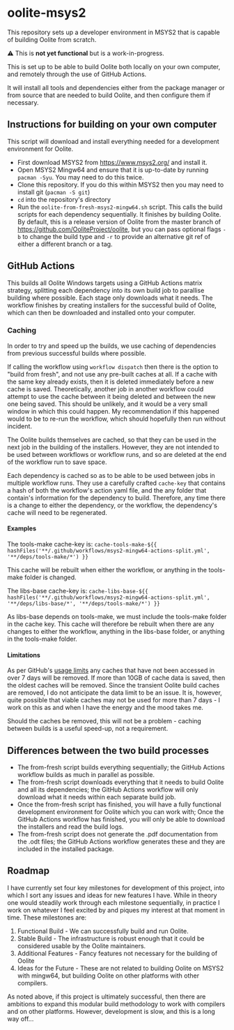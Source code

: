 # oolite-msys2
This repository sets up a developer environment in MSYS2 that is capable of building Oolite from scratch.

:warning: This is **not yet functional** but is a work-in-progress.

This is set up to be able to build Oolite both locally on your own computer, and remotely through the use of GitHub Actions.

It will install all tools and dependencies either from the package manager or from source that are needed to build Oolite, and then configure them if necessary.

## Instructions for building on your own computer

This script will download and install everything needed for a development environment for Oolite.

- First download MSYS2 from https://www.msys2.org/ and install it.
- Open MSYS2 Mingw64 and ensure that it is up-to-date by running `pacman -Syu`. You may need to do this twice.
- Clone this repository. If you do this within MSYS2 then you may need to install git (`pacman -S git`)
- `cd` into the repository's directory
- Run the `oolite-from-fresh-msys2-mingw64.sh` script. This calls the build scripts for each dependency sequentially. It finishes by building Oolite. By default, this is a release version of Oolite from the master branch of https://github.com/OoliteProject/oolite, but you can pass optional flags `-b` to change the build type and `-r` to provide an alternative git ref of either a different branch or a tag.

## GitHub Actions

This builds all Oolite Windows targets using a GitHub Actions matrix strategy, splitting each dependency into its own build job to parallise building where possible. Each stage only downloads what it needs. The workflow finishes by creating installers for the successful build of Oolite, which can then be downloaded and installed onto your computer.

### Caching

In order to try and speed up the builds, we use caching of dependencies from previous successful builds where possible.

If calling the workflow using `workflow dispatch` then there is the option to "build from fresh", and not use any pre-built caches at all. If a cache with the same key already exists, then it is deleted immediately before a new cache is saved. Theoretically, another job in another workflow could attempt to use the cache between it being deleted and between the new one being saved. This should be unlikely, and it would be a very small window in which this could happen. My recommendation if this happened would to be to re-run the workflow, which should hopefully then run without incident.

The Oolite builds themselves are cached, so that they can be used in the next job in the building of the installers. However, they are not intended to be used between workflows or workflow runs, and so are deleted at the end of the workflow run to save space.

Each dependency is cached so as to be able to be used between jobs in multiple workflow runs. They use a carefully crafted `cache-key` that contains a hash of both the workflow's action yaml file, and the any folder that contain's information for the dependency to build. Therefore, any time there is a change to either the dependency, or the workflow, the dependency's cache will need to be regenerated.

#### Examples

The tools-make cache-key is: `cache-tools-make-${{ hashFiles('**/.github/workflows/msys2-mingw64-actions-split.yml', '**/deps/tools-make/*') }}`

This cache will be rebuilt when either the workflow, or anything in the tools-make folder is changed.

The libs-base cache-key is: `cache-libs-base-${{ hashFiles('**/.github/workflows/msys2-mingw64-actions-split.yml', '**/deps/libs-base/*', '**/deps/tools-make/*') }}`

As libs-base depends on tools-make, we must include the tools-make folder in the cache key. This cache will therefore be rebuilt when there are any changes to either the workflow, anything in the libs-base folder, or anything in the tools-make folder.

#### Limitations

As per GitHub's [usage limits](https://docs.github.com/en/actions/using-workflows/caching-dependencies-to-speed-up-workflows#usage-limits-and-eviction-policy) any caches that have not been accessed in over 7 days will be removed. If more than 10GB of cache data is saved, then the oldest caches will be removed. Since the transient Oolite build caches are removed, I do not anticipate the data limit to be an issue. It is, however, quite possible that viable caches may not be used for more than 7 days - I work on this as and when I have the energy and the mood takes me.

Should the caches be removed, this will not be a problem - caching between builds is a useful speed-up, not a requirement.

## Differences between the two build processes

- The from-fresh script builds everything sequentially; the GitHub Actions workflow builds as much in parallel as possible.
- The from-fresh script downloads everything that it needs to build Oolite and all its dependencies; the GitHub Actions workflow will only download what it needs within each separate build job.
- Once the from-fresh script has finished, you will have a fully functional development environment for Oolite which you can work with; Once the GitHub Actions workflow has finished, you will only be able to download the installers and read the build logs.
- The from-fresh script does not generate the .pdf documentation from the .odt files; the GitHub Actions workflow generates these and they are included in the installed package.

## Roadmap

I have currently set four key milestones for development of this project, into which I sort any issues and ideas for new features I have. While in theory one would steadily work through each milestone sequentially, in practice I work on whatever I feel excited by and piques my interest at that moment in time. These milestones are:

1. Functional Build - We can successfully build and run Oolite.
2. Stable Build - The infrastructure is robust enough that it could be considered usable by the Oolite maintainers.
3. Additional Features - Fancy features not necessary for the building of Oolite
4. Ideas for the Future - These are not related to building Oolite on MSYS2 with mingw64, but building Oolite on other platforms with other compilers.

As noted above, if this project is ultimately successful, then there are ambitions to expand this modular build methodology to work with compilers and on other platforms. However, development is slow, and this is a long way off...
